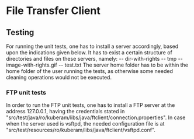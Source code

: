 File Transfer Client
=======

## Testing
For running the unit tests, one has to install a server accordingly, based upon the indications given below.
It has to exist a certain structure of directories and files on these servers, namely:
-- dir-with-rights
	-- tmp
	-- image-with-rights.gif
	-- test.txt
The server home folder has to be within the home folder of the user running the tests, as otherwise some needed cleaning operations would not be executed. 

### FTP unit tests
In order to run the FTP unit tests, one has to install a FTP server at the address 127.0.0.1, having the credentials stated in
"src/test/java/ro/kuberam/libs/java/ftclient/connection.properties".
In case when the server used is vsftpd, the needed configuration file is at "src/test/resources/ro/kuberam/libs/java/ftclient/vsftpd.conf".

 